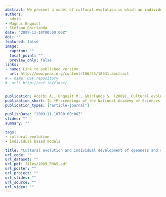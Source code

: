 ```yaml
---
abstract: We present a model of cultural evolution in which an individual's propensity to engage in social learning is affected by social learning itself. We assume that individuals observe cultural traits displayed by others and decide whether to copy them based on their overall preference for the displayed traits. Preferences, too, can be transmitted between individuals. Our results show that such cultural dynamics tends to produce conservative individuals, i.e., individuals who are reluctant to copy new traits. Openness to new information, however, can be maintained when individuals need significant time to acquire the cultural traits that make them effective cultural models. We show that a gradual enculturation of young individuals by many models and a larger cultural repertoire to be acquired are favorable circumstances for the long-term maintenance of openness in individuals and groups. Our results agree with data about lifetime personality change, showing that openness to new information decreases with age. Our results show that cultural remodeling of cultural transmission is a powerful force in cultural evolution, i.e., that cultural evolution can change its own dynamics.
authors:
- admin
- Magnus Enquist
- Stefano Ghirlanda
date: "2009-11-10T00:00:00Z"
doi: ""
featured: false
image:
  caption: ""
  focal_point: ""
  preview_only: false
links:
- name: Link to published version
  url: http://www.pnas.org/content/106/45/18931.abstract
# - name: OSF repository
#  url: http://osf.io/fjkze/


publication: Acerbi A., Enqusit M., Ghirlanda S. (2009), Cultural evolution and individual development of openness and conservatism, *Proceedings of the National Academy of Sciences, USA*, 106 (45), pp. 18931 – 18935
publication_short: In *Proceedings of the National Academy of Sciences, USA*, 106 (45), pp. 18931 – 18935
publication_types: ["article-journal"]

publishDate: "2009-11-10T00:00:00Z"
slides: ""
summary: ""

tags:
- cultural evolution
- individual based models

title: "Cultural evolution and individual development of openness and conservatism"
url_code: ""
url_dataset: ""
url_pdf: files/2009_PNAS.pdf
url_poster: ""
url_project: ""
url_slides: ""
url_source: ""
url_video: ""
---
```

